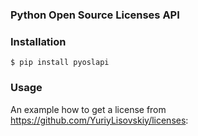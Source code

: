 ### Python Open Source Licenses API

### Installation
```
$ pip install pyoslapi
```
### Usage

An example how to get a license from https://github.com/YuriyLisovskiy/licenses:

```py

```
